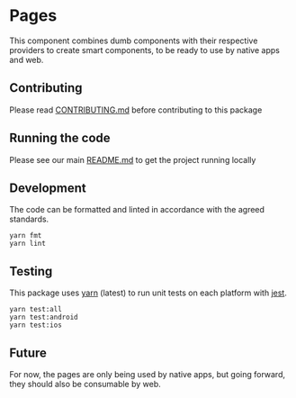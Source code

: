 
# Pages

This component combines dumb components with their respective providers to create smart components, to be ready to use by native apps and web.

## Contributing

Please read [CONTRIBUTING.md](../CONTRIBUTING.md) before contributing to this
package
## Running the code
Please see our main [README.md](../README.md) to get the project running locally
## Development
The code can be formatted and linted in accordance with the agreed standards.
```
yarn fmt
yarn lint
```
## Testing
This package uses [yarn](https://yarnpkg.com) (latest) to run unit tests on each
platform with [jest](https://facebook.github.io/jest/).
```
yarn test:all
yarn test:android
yarn test:ios
```
## Future
For now, the pages are only being used by native apps, but going forward, they should also be consumable by web.